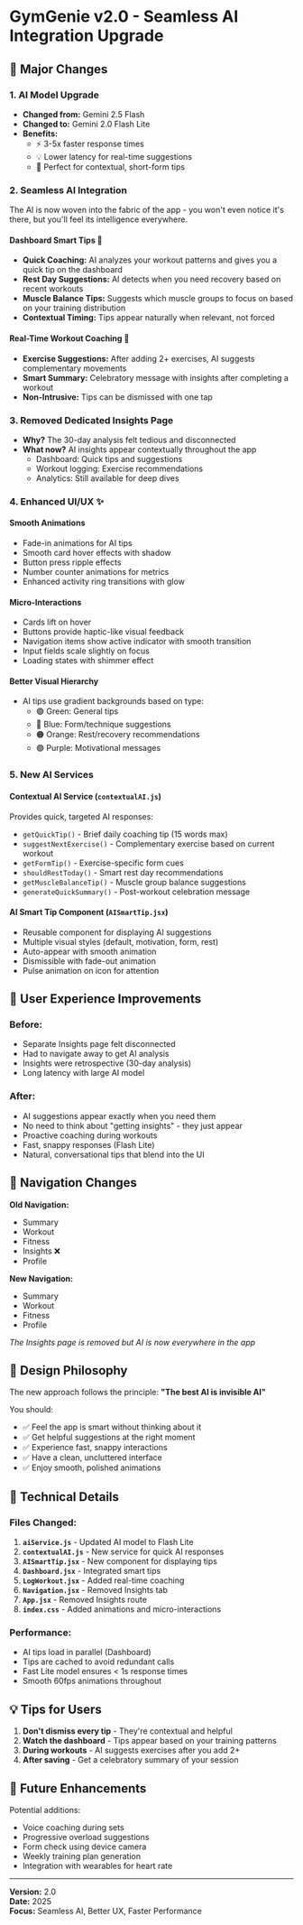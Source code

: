 # GymGenie v2.0 - Seamless AI Integration Upgrade

## 🚀 Major Changes

### 1. **AI Model Upgrade**
- **Changed from:** Gemini 2.5 Flash
- **Changed to:** Gemini 2.0 Flash Lite
- **Benefits:**
  - ⚡ 3-5x faster response times
  - 💡 Lower latency for real-time suggestions
  - 🎯 Perfect for contextual, short-form tips

### 2. **Seamless AI Integration**
The AI is now woven into the fabric of the app - you won't even notice it's there, but you'll feel its intelligence everywhere.

#### **Dashboard Smart Tips** 🧠
- **Quick Coaching:** AI analyzes your workout patterns and gives you a quick tip on the dashboard
- **Rest Day Suggestions:** AI detects when you need recovery based on recent workouts
- **Muscle Balance Tips:** Suggests which muscle groups to focus on based on your training distribution
- **Contextual Timing:** Tips appear naturally when relevant, not forced

#### **Real-Time Workout Coaching** 💪
- **Exercise Suggestions:** After adding 2+ exercises, AI suggests complementary movements
- **Smart Summary:** Celebratory message with insights after completing a workout
- **Non-Intrusive:** Tips can be dismissed with one tap

### 3. **Removed Dedicated Insights Page**
- **Why?** The 30-day analysis felt tedious and disconnected
- **What now?** AI insights appear contextually throughout the app
  - Dashboard: Quick tips and suggestions
  - Workout logging: Exercise recommendations
  - Analytics: Still available for deep dives

### 4. **Enhanced UI/UX** ✨

#### **Smooth Animations**
- Fade-in animations for AI tips
- Smooth card hover effects with shadow
- Button press ripple effects
- Number counter animations for metrics
- Enhanced activity ring transitions with glow

#### **Micro-Interactions**
- Cards lift on hover
- Buttons provide haptic-like visual feedback
- Navigation items show active indicator with smooth transition
- Input fields scale slightly on focus
- Loading states with shimmer effect

#### **Better Visual Hierarchy**
- AI tips use gradient backgrounds based on type:
  - 🟢 Green: General tips
  - 🔵 Blue: Form/technique suggestions
  - 🟠 Orange: Rest/recovery recommendations
  - 🟣 Purple: Motivational messages

### 5. **New AI Services**

#### **Contextual AI Service** (`contextualAI.js`)
Provides quick, targeted AI responses:
- `getQuickTip()` - Brief daily coaching tip (15 words max)
- `suggestNextExercise()` - Complementary exercise based on current workout
- `getFormTip()` - Exercise-specific form cues
- `shouldRestToday()` - Smart rest day recommendations
- `getMuscleBalanceTip()` - Muscle group balance suggestions
- `generateQuickSummary()` - Post-workout celebration message

#### **AI Smart Tip Component** (`AISmartTip.jsx`)
- Reusable component for displaying AI suggestions
- Multiple visual styles (default, motivation, form, rest)
- Auto-appear with smooth animation
- Dismissible with fade-out animation
- Pulse animation on icon for attention

## 🎯 User Experience Improvements

### **Before:**
- Separate Insights page felt disconnected
- Had to navigate away to get AI analysis
- Insights were retrospective (30-day analysis)
- Long latency with large AI model

### **After:**
- AI suggestions appear exactly when you need them
- No need to think about "getting insights" - they just appear
- Proactive coaching during workouts
- Fast, snappy responses (Flash Lite)
- Natural, conversational tips that blend into the UI

## 📱 Navigation Changes

**Old Navigation:**
- Summary
- Workout
- Fitness
- Insights ❌
- Profile

**New Navigation:**
- Summary
- Workout
- Fitness
- Profile

*The Insights page is removed but AI is now everywhere in the app*

## 🎨 Design Philosophy

The new approach follows the principle: **"The best AI is invisible AI"**

You should:
- ✅ Feel the app is smart without thinking about it
- ✅ Get helpful suggestions at the right moment
- ✅ Experience fast, snappy interactions
- ✅ Have a clean, uncluttered interface
- ✅ Enjoy smooth, polished animations

## 🔧 Technical Details

### Files Changed:
1. **`aiService.js`** - Updated AI model to Flash Lite
2. **`contextualAI.js`** - New service for quick AI responses
3. **`AISmartTip.jsx`** - New component for displaying tips
4. **`Dashboard.jsx`** - Integrated smart tips
5. **`LogWorkout.jsx`** - Added real-time coaching
6. **`Navigation.jsx`** - Removed Insights tab
7. **`App.jsx`** - Removed Insights route
8. **`index.css`** - Added animations and micro-interactions

### Performance:
- AI tips load in parallel (Dashboard)
- Tips are cached to avoid redundant calls
- Fast Lite model ensures < 1s response times
- Smooth 60fps animations throughout

## 💡 Tips for Users

1. **Don't dismiss every tip** - They're contextual and helpful
2. **Watch the dashboard** - Tips appear based on your training patterns
3. **During workouts** - AI suggests exercises after you add 2+
4. **After saving** - Get a celebratory summary of your session

## 🚀 Future Enhancements

Potential additions:
- Voice coaching during sets
- Progressive overload suggestions
- Form check using device camera
- Weekly training plan generation
- Integration with wearables for heart rate

---

**Version:** 2.0  
**Date:** 2025  
**Focus:** Seamless AI, Better UX, Faster Performance
